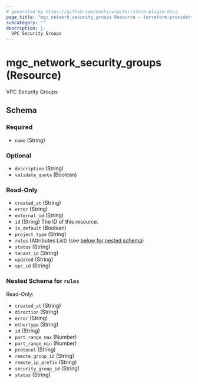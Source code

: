 ```yaml
---
# generated by https://github.com/hashicorp/terraform-plugin-docs
page_title: "mgc_network_security_groups Resource - terraform-provider-mgc"
subcategory: ""
description: |-
  VPC Security Groups
---
```


# mgc_network_security_groups (Resource)

VPC Security Groups



<!-- schema generated by tfplugindocs -->
## Schema

### Required

- `name` (String)

### Optional

- `description` (String)
- `validate_quota` (Boolean)

### Read-Only

- `created_at` (String)
- `error` (String)
- `external_id` (String)
- `id` (String) The ID of this resource.
- `is_default` (Boolean)
- `project_type` (String)
- `rules` (Attributes List) (see [below for nested schema](#nestedatt--rules))
- `status` (String)
- `tenant_id` (String)
- `updated` (String)
- `vpc_id` (String)

<a id="nestedatt--rules"></a>
### Nested Schema for `rules`

Read-Only:

- `created_at` (String)
- `direction` (String)
- `error` (String)
- `ethertype` (String)
- `id` (String)
- `port_range_max` (Number)
- `port_range_min` (Number)
- `protocol` (String)
- `remote_group_id` (String)
- `remote_ip_prefix` (String)
- `security_group_id` (String)
- `status` (String)
